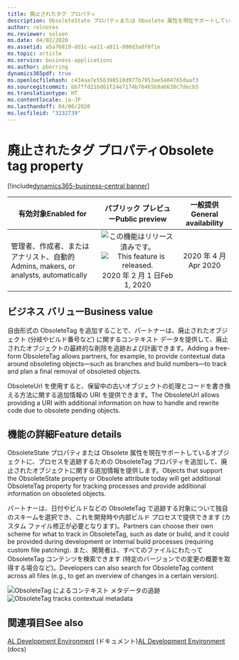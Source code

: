 ```yaml
---
title: 廃止されたタグ プロパティ
description: ObsoleteState プロパティまたは Obsolete 属性を現在サポートしているオブジェクトに、プロセスを追跡するための ObsoleteTag プロパティを追加して、廃止されたオブジェクトに関する情報を提供します。
author: relnotes
ms.reviewer: solsen
ms.date: 04/02/2020
ms.assetid: a5a76819-dd1c-ea11-a811-000d3a8f0f1e
ms.topic: article
ms.service: business-applications
ms.author: pborring
dynamics365pdf: true
ms.openlocfilehash: c434aa7e556398510d977b7953ae5404765daaf3
ms.sourcegitcommit: bb7ffd21bd61f24e7174b76465b9a6630c7decb5
ms.translationtype: HT
ms.contentlocale: ja-JP
ms.lasthandoff: 04/06/2020
ms.locfileid: "3232739"
---
```

# <a name="obsolete-tag-property"></a><span data-ttu-id="bf359-103">廃止されたタグ プロパティ</span><span class="sxs-lookup"><span data-stu-id="bf359-103">Obsolete tag property</span></span>
[!include[dynamics365-business-central banner](../includes/dynamics365-business-central.md)]

| <span data-ttu-id="bf359-104">有効対象</span><span class="sxs-lookup"><span data-stu-id="bf359-104">Enabled for</span></span>    |  <span data-ttu-id="bf359-105">パブリック プレビュー</span><span class="sxs-lookup"><span data-stu-id="bf359-105">Public preview</span></span> | <span data-ttu-id="bf359-106">一般提供</span><span class="sxs-lookup"><span data-stu-id="bf359-106">General availability</span></span> | 
| ---------- | :----------: |:----------: |
|<span data-ttu-id="bf359-107">管理者、作成者、またはアナリスト、自動的</span><span class="sxs-lookup"><span data-stu-id="bf359-107">Admins, makers, or analysts, automatically</span></span>|<span data-ttu-id="bf359-108">![この機能はリリース済みです。](/dynamics365-release-plan/media/green-checkmark.png "この機能はリリース済みです。")</span><span class="sxs-lookup"><span data-stu-id="bf359-108">![This feature is released.](/dynamics365-release-plan/media/green-checkmark.png "This feature is released.")</span></span> <span data-ttu-id="bf359-109">2020 年 2 月 1 日</span><span class="sxs-lookup"><span data-stu-id="bf359-109">Feb 1, 2020</span></span>| <span data-ttu-id="bf359-110">2020 年 4 月</span><span class="sxs-lookup"><span data-stu-id="bf359-110">Apr 2020</span></span>|


## <a name="business-value"></a><span data-ttu-id="bf359-111">ビジネス バリュー</span><span class="sxs-lookup"><span data-stu-id="bf359-111">Business value</span></span>
<!-- bv start -->
<span data-ttu-id="bf359-112">自由形式の ObsoleteTag を追加することで、パートナーは、廃止されたオブジェクト (分岐やビルド番号など) に関するコンテキスト データを提供して、廃止されたオブジェクトの最終的な削除を追跡および計画できます。</span><span class="sxs-lookup"><span data-stu-id="bf359-112">Adding a free-form ObsoleteTag allows partners, for example, to provide contextual data around obsoleting objects—such as branches and build numbers—to track and plan a final removal of obsoleted objects.</span></span>

<span data-ttu-id="bf359-113">ObsoleteUrl を使用すると、保留中の古いオブジェクトの処理とコードを書き換える方法に関する追加情報の URI を提供できます。</span><span class="sxs-lookup"><span data-stu-id="bf359-113">The ObsoleteUrl allows providing a URI with additional information on how to handle and rewrite code due to obsolete pending objects.</span></span>
<!-- bv end -->



## <a name="feature-details"></a><span data-ttu-id="bf359-114">機能の詳細</span><span class="sxs-lookup"><span data-stu-id="bf359-114">Feature details</span></span>
<!--feature detail start -->
<span data-ttu-id="bf359-115">ObsoleteState プロパティまたは Obsolete 属性を現在サポートしているオブジェクトに、プロセスを追跡するための ObsoleteTag プロパティを追加して、廃止されたオブジェクトに関する追加情報を提供します。</span><span class="sxs-lookup"><span data-stu-id="bf359-115">Objects that support the ObsoleteState property or Obsolete attribute today will get additional ObsoleteTag property for tracking processes and provide additional information on obsoleted objects.</span></span>

<span data-ttu-id="bf359-116">パートナーは、日付やビルドなどの ObsoleteTag で追跡する対象について独自のスキームを選択でき、これを開発時や内部ビルド プロセスで提供できます (カスタム ファイル修正が必要となります)。</span><span class="sxs-lookup"><span data-stu-id="bf359-116">Partners can choose their own scheme for what to track in ObsoleteTag, such as date or build, and it could be provided during development or internal build processes (requiring custom file patching).</span></span> <span data-ttu-id="bf359-117">また、開発者は、すべてのファイルにわたって ObsoleteTag コンテンツを検索できます (特定のバージョンでの変更の概要を取得する場合など)。</span><span class="sxs-lookup"><span data-stu-id="bf359-117">Developers can also search for ObsoleteTag content across all files (e.g., to get an overview of changes in a certain version).</span></span>

<span data-ttu-id="bf359-118">![ObsoleteTag によるコンテキスト メタデータの追跡](media/obsoletetag-search.jpg "ObsoleteTag によるコンテキスト メタデータの追跡")</span><span class="sxs-lookup"><span data-stu-id="bf359-118">![ObsoleteTag tracks contextual metadata](media/obsoletetag-search.jpg "ObsoleteTag tracks contextual metadata")</span></span>
<!--feature detail end -->










## <a name="see-also"></a><span data-ttu-id="bf359-119">関連項目</span><span class="sxs-lookup"><span data-stu-id="bf359-119">See also</span></span>


<!--docs start-->
<span data-ttu-id="bf359-120">[AL Development Environment](https://docs.microsoft.com/dynamics365/business-central/dev-itpro/developer/devenv-reference-overview) (ドキュメント)</span><span class="sxs-lookup"><span data-stu-id="bf359-120">[AL Development Environment](https://docs.microsoft.com/dynamics365/business-central/dev-itpro/developer/devenv-reference-overview) (docs)</span></span>
<!--docs end-->

